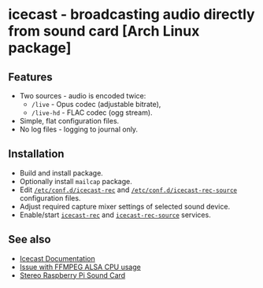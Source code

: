 # icecast - broadcasting audio directly from sound card [Arch Linux package]

## Features

* Two sources - audio is encoded twice:
  * `/live` - Opus codec (adjustable bitrate),
  * `/live-hd` - FLAC codec (ogg stream).
* Simple, flat configuration files.
* No log files - logging to journal only.

## Installation

* Build and install package.
* Optionally install `mailcap` package.
* Edit [`/etc/conf.d/icecast-rec`](env) and [`/etc/conf.d/icecast-rec-source`](env-source) configuration files.
* Adjust required capture mixer settings of selected sound device.
* Enable/start [`icecast-rec`](icecast-rec.service) and [`icecast-rec-source`](icecast-rec-source.service) services.

## See also

* [Icecast Documentation](http://icecast.org/docs/)
* [Issue with FFMPEG ALSA CPU usage](//trac.ffmpeg.org/ticket/6156)
* [Stereo Raspberry Pi Sound Card](http://www.audioinjector.net/rpi-hat)
